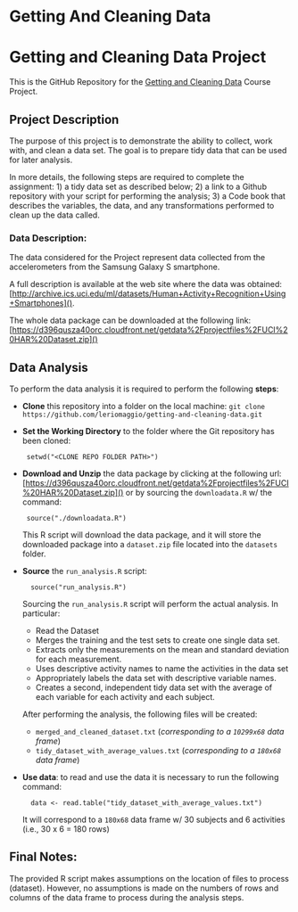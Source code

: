# Getting And Cleaning Data
Getting and Cleaning Data Project
==============

This is the GitHub Repository for the 
[Getting and Cleaning Data](https://class.coursera.org/getdata-007) Course Project.

## Project Description ##

The purpose of this project is to demonstrate the ability to collect, work with, and clean a 
data set. 
The goal is to prepare tidy data that can be used for later analysis.  

In more details, the following steps are required to complete the assignment:
    1) a tidy data set as described below;
    2) a link to a Github repository with your script for performing the analysis; 
    3) a Code book that describes the variables, the data, and any transformations performed 
    to clean up the data called.

### Data Description:
The data considered for the Project represent data collected from the 
accelerometers from the Samsung Galaxy S smartphone.

A full description is available at the web site where the data was obtained:
[http://archive.ics.uci.edu/ml/datasets/Human+Activity+Recognition+Using+Smartphones]().

The whole data package can be downloaded at the following link:
[https://d396qusza40orc.cloudfront.net/getdata%2Fprojectfiles%2FUCI%20HAR%20Dataset.zip]()

## Data Analysis ##

To perform the data analysis it is required to perform the following **steps**:

* **Clone** this repository into a folder on the local machine:
    `git clone https://github.com/leriomaggio/getting-and-cleaning-data.git` 

*  **Set the Working Directory** to the folder where the Git repository has been cloned:

        setwd("<CLONE REPO FOLDER PATH>")

*  **Download and Unzip** the data package by clicking at the following url:
    [https://d396qusza40orc.cloudfront.net/getdata%2Fprojectfiles%2FUCI%20HAR%20Dataset.zip]()
    or by sourcing the `downloadata.R` w/ the command:
    
        source("./downloadata.R")

    This R script will download the data package, and it will store the 
    downloaded package into a `dataset.zip` file located into the `datasets`
    folder.
    
* **Source** the `run_analysis.R` script: 

        source("run_analysis.R")

  Sourcing the `run_analysis.R` script will perform the actual analysis. In particular:
     - Read the Dataset
     - Merges the training and the test sets to create one single data set.
     - Extracts only the measurements on the mean and standard deviation for each measurement. 
     - Uses descriptive activity names to name the activities in the data set
     - Appropriately labels the data set with descriptive variable names. 
     - Creates a second, independent tidy data set with the average of each variable 
         for each activity and each subject.

  After performing the analysis, the following files will be created:

    - `merged_and_cleaned_dataset.txt` (*corresponding to a `10299x68` data frame*)
    - `tidy_dataset_with_average_values.txt` (*corresponding to a `180x68` data frame*)
    

* **Use data**: to read and use the data it is necessary to run the following command:

        data <- read.table("tidy_dataset_with_average_values.txt")

  It will correspond to a `180x68` data frame w/ 30 subjects and 6 activities
  (i.e., 30 x 6 = 180 rows)

## Final Notes:

The provided R script makes assumptions on the location of files to process (dataset).
However, no assumptions is made on the numbers of rows and columns of the data frame
to process during the analysis steps.
